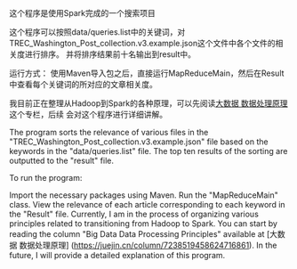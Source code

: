 这个程序是使用Spark完成的一个搜索项目

这个程序可以按照data/queries.list中的关键词，对TREC_Washington_Post_collection.v3.example.json这个文件中各个文件的相关度进行排序。
并将排序结果前十名输出到result中。

运行方式：
使用Maven导入包之后，直接运行MapReduceMain，然后在Result中查看每个关键词的所对应的文章相关度。

我目前正在整理从Hadoop到Spark的各种原理，可以先阅读[大数据 数据处理原理](https://juejin.cn/column/7238519458624716861)这个专栏，后续
会对这个程序进行详细讲解。



The program sorts the relevance of various files in the "TREC_Washington_Post_collection.v3.example.json" file based on the keywords in the "data/queries.list" file. The top ten results of the sorting are outputted to the "result" file.

To run the program:

Import the necessary packages using Maven.
Run the "MapReduceMain" class.
View the relevance of each article corresponding to each keyword in the "Result" file.
Currently, I am in the process of organizing various principles related to transitioning from Hadoop to Spark. You can start by reading the column "Big Data Data Processing Principles"  available at [大数据 数据处理原理] (https://juejin.cn/column/7238519458624716861). In the future, I will provide a detailed explanation of this program.

